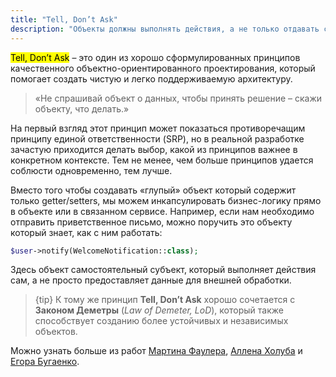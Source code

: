 ```yaml
---
title: "Tell, Don’t Ask"
description: "Объекты должны выполнять действия, а не только отдавать свои данные"
---
```


<mark>Tell, Don’t Ask</mark> – это один из хорошо сформулированных принципов качественного объектно-ориентированного проектирования, который помогает создать чистую и легко поддерживаемую архитектуру. 

> «Не спрашивай объект о данных, чтобы принять решение – скажи объекту, что делать.»

На первый взгляд этот принцип может показаться противоречащим принципу единой ответственности (SRP), но в реальной разработке зачастую приходится делать выбор, какой из принципов важнее в конкретном контексте. Тем не менее, чем больше принципов удается соблюсти одновременно, тем лучше.

Вместо того чтобы создавать «глупый» объект который содержит только getter/setters, мы можем инкапсулировать бизнес-логику прямо в объекте или в связанном сервисе.
Например, если нам необходимо отправить приветственное письмо, можно поручить это объекту который знает, как с ним работать:

```php
$user->notify(WelcomeNotification::class);
```

Здесь объект самостоятельный субъект, который выполняет действия сам, а не просто предоставляет данные для внешней обработки.

> {tip} К тому же принцип **Tell, Don’t Ask** хорошо сочетается с **Законом Деметры** (*Law of Demeter, LoD*), который также способствует созданию более устойчивых и независимых объектов.

Можно узнать больше из работ [Мартина Фаулера](https://martinfowler.com/bliki/TellDontAsk.html), [Аллена Холуба](https://www.infoworld.com/article/2161183/why-getter-and-setter-methods-are-evil.html) и [Егора Бугаенко](https://www.yegor256.com/2014/09/16/getters-and-setters-are-evil.html).
